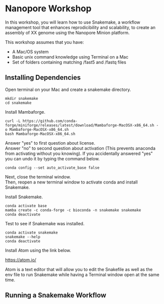 # Nanopore Workshop

In this workshop, you will learn how to use Snakemake, a workflow management tool that enhances reprodicibility and scalability, to create an assembly of XX genome using the Nanopore Minion platform.

This workshop assumes that you have:
* A Mac/OS system
* Basic unix command knowledge using Terminal on a Mac
* Set of folders containing matching /fast5 and /fastq files

## Installing Dependencies

Open terminal on your Mac and create a snakemake directory.
```
mkdir snakemake
cd snakemake
```

Install Mambaforge.
```
curl -L https://github.com/conda-forge/miniforge/releases/latest/download/Mambaforge-MacOSX-x86_64.sh -o Mambaforge-MacOSX-x86_64.sh
bash Mambaforge-MacOSX-x86_64.sh
```
Answer "yes" to first question about license.  
Answer "no" to second question about activation (This prevents anaconda from activating without you knowing). If you accidentally answered "yes" you can undo it by typing the command below.
```
conda config --set auto_activate_base false
```
Next, close the terminal window.  
Then, reopen a new terminal window to activate conda and install Snakemake.

Install Snakemake.
```
conda activate base
mamba create -c conda-forge -c bioconda -n snakemake snakemake
conda deactivate
```

Test to see if Snakemake was installed.
```
conda activate snakemake
snakemake --help
conda deactivate
```

Install Atom using the link below.

https://atom.io/

Atom is a text editor that will allow you to edit the Snakefile as well as the env file to run Snakemake while having a Terminal window open at the same time.

## Running a Snakemake Workflow


